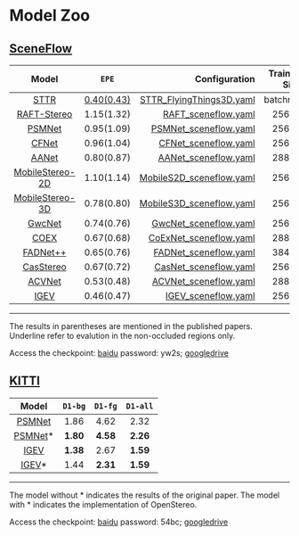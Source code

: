 # Model Zoo

## [SceneFlow](https://lmb.informatik.uni-freiburg.de/resources/datasets/SceneFlowDatasets.en.html)

|   Model   | `EPE`    |  Configuration |  Train Input Size  |
|:---------:|:----------:|-------------:|:------------:|
| [STTR](https://arxiv.org/abs/2011.02910)|    <ins>0.40(0.43)</ins>  |[STTR_FlyingThings3D.yaml](../configs/sttr/STTR_FlyingThings3D.yaml) |   batchrandom   |
| [RAFT-Stereo](https://arxiv.org/abs/2109.07547)|     1.15(1.32)      |[RAFT_sceneflow.yaml](../configs/raft/RAFT_sceneflow.yaml) |   256x512   |
| [PSMNet](https://arxiv.org/abs/1803.08669) |     0.95(1.09)     |[PSMNet_sceneflow.yaml](../configs/psmnet/PSMNet_sceneflow.yaml) |   256x512    |
| [CFNet](https://arxiv.org/abs/2104.04314) |     0.96(1.04)      | [CFNet_sceneflow.yaml](../configs/cfnet/CFNet_sceneflow_part2.yaml) |   256x512    |
| [AANet](https://arxiv.org/abs/2004.09548)     |     0.80(0.87)      | [AANet_sceneflow.yaml](../configs/aanet/AANet_sceneflow.yaml) |   288x576    |
| [MobileStereo-2D](https://arxiv.org/abs/2108.09770) |     1.10(1.14)      |[MobileS2D_sceneflow.yaml](../configs/coex/MobileS2D_sceneflow.yaml) |   256x512   |
| [MobileStereo-3D](https://arxiv.org/abs/2108.09770)|     0.78(0.80)      | [MobileS3D_sceneflow.yaml](../configs/coex/MobileS3D_sceneflow.yaml) |   256x512   |
| [GwcNet](https://arxiv.org/pdf/1903.04025) |     0.74(0.76)      |[GwcNet_sceneflow.yaml](../configs/gwcnet/GwcNet_sceneflow.yaml) |   256x512    |
| [COEX](https://arxiv.org/abs/2108.05773) |     0.67(0.68)      |[CoExNet_sceneflow.yaml](../configs/coex/CoExNet_sceneflow.yaml) |   288x576   |
| [FADNet++](https://arxiv.org/abs/2110.02582)|     0.65(0.76)      |  [FADNet_sceneflow.yaml](../configs/fadnet/FADNet_sceneflow.yaml) |   384x768    |
| [CasStereo](https://arxiv.org/abs/1912.06378)|     0.67(0.72)      |[CasNet_sceneflow.yaml](../configs/coex/CasNet_sceneflow.yaml) |   256x512   |
| [ACVNet](https://arxiv.org/abs/2203.02146) |     0.53(0.48)      | [ACVNet_sceneflow.yaml](../configs/avcnet/ACVNet_sceneflow.yaml) |   288x576    |
| [IGEV](https://arxiv.org/pdf/2303.06615.pdf)|     0.46(0.47)      | [IGEV_sceneflow.yaml](../configs/igev/IGEV_sceneflow.yaml) |   256x512   |

------------------------------------------
The results in parentheses are mentioned in the published papers. Underline refer to evalution in the non-occluded regions only.

Access the checkpoint: [baidu](https://pan.baidu.com/s/1rwzdzSXjRT7XTQwT-80J1A) password: yw2s; [googledrive](https://drive.google.com/drive/folders/1oRw26PjWFIXD9ho5pLnvhPwodGTPFPoY?usp=sharing)

## [KITTI](https://www.cvlibs.net/datasets/kitti/eval_scene_flow.php?benchmark=stereo)

|                     Model                     | `D1-bg`  | `D1-fg`  | `D1-all` |
|:---------------------------------------------:|:--------:|:--------:|:--------:|
|  [PSMNet](https://arxiv.org/abs/1803.08669)   |   1.86   |   4.62   |   2.32   |
|  [PSMNet](https://arxiv.org/abs/1803.08669)*  | **1.80** | **4.58** | **2.26** |
|  [IGEV](https://arxiv.org/pdf/2303.06615.pdf)  | **1.38** |   2.67   | **1.59** |
|  [IGEV](https://arxiv.org/pdf/2303.06615.pdf)* |   1.44   | **2.31** | **1.59** |

------------------------------------------

The model without * indicates the results of the original paper. The model with * indicates the implementation of OpenStereo.

Access the checkpoint: [baidu](https://pan.baidu.com/s/16wFZxtHan-VTKR57NizZLw) password: 54bc; [googledrive](https://drive.google.com/drive/folders/1gw6zQCJ3sqhR4v73-QRsFP3O2AT5OexU?usp=sharing)
